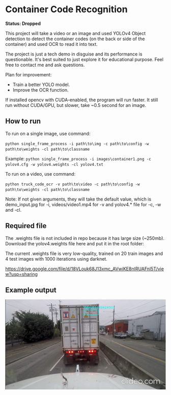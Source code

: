 # Container Code Recognition

**Status: Dropped**

This project will take a video or an image and used YOLOv4 Object detection
to detect the container codes (on the back or side of the container) and used OCR to read it into text.

The project is just a tech demo in disguise and its performance is questionable. It's best suited to just explore it for educational purpose. Feel free to contact me and ask questions.

Plan for improvement:

- Train a better YOLO model.
- Improve the OCR function.

If installed opencv with CUDA-enabled, the program will run faster. It still run
without CUDA/GPU, but slower, take ~0.5 second for an image.

## How to run

To run on a single image, use command:

`python single_frame_process -i path\to\img -c path\to\config
-w path\to\weights -cl path\to\classname`

Example: `python single_frame_process -i images\container1.png -c yolov4.cfg
-w yolov4.weights -cl yolov4.txt`

To run on a video, use command:

`python truck_code_ocr -v path\to\video -c path\to\config
-w path\to\weights -cl path\to\classname`

Note: If not given arguments, they will take the default value, which is
demo_input.jpg for -i, videos/video1.mp4 for -v and yolov4.* file for -c, -w and -cl.

## Required file

The .weights file is not included in repo because it has large size (~250mb).
Download the yolov4.weights file here and put it in the root folder:

The current .weights file is very low-quality, trained on 20 train images
and 4 test images with 1000 iterations using darknet.

<https://drive.google.com/file/d/18VLouk68J13xmc_AVwiKE8nIRUAFnl5T/view?usp=sharing>

## Example output

![Output example](./output.jpg?raw=true "Output example")
